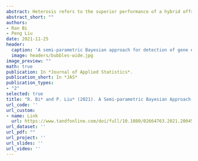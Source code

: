 ```yaml
---
abstract: Heterosis refers to the superior performance of a hybrid offspring over its two inbred parents. Although heterosis has been widely observed in agriculture, its molecular mechanism is not well studied. Recent advances in high-throughput genomic technologies such as RNA sequencing (RNA-seq) facilitate the investigation of heterosis at the gene expression level. However, it is challenging to identify genes exhibiting heterosis using RNA-seq data because high-dimension of hypotheses tests are conducted with limited sample size. Furthermore, detecting heterosis genes requires testing composite null hypotheses involving multiple mean expression levels instead of testing simple null hypotheses as in differential expression analysis. In this manuscript, we formulate a statistical model with parameters directly reflecting heterosis status, and develop a powerful test to detect heterosis genes. We employ a Bayesian framework where the RNA-seq count data are modeled through a Poisson-Gamma mixture with Dirichlet processes as priors for the distributions of the parameters of interest, the fold changes between each parent and the hybrid. Markov Chain Monte Carlo sampling with Gibbs algorithm is utilized to provide posterior inference to detect heterosis genes while controlling false discovery rate. Simulation results demonstrate that our proposed method outperformed other methods utilized to detect gene expression heterosis.
abstract_short: ""
authors:
- Ran Bi
- Peng Liu
date: 2021-11-25
header:
  caption: 'A semi-parametric Bayesian approach for detection of gene expression heterosis with RNA-seq data'
  image: headers/bubbles-wide.jpg
image_preview: ""
math: true
publication: In *Journal of Applied Statistics*.
publication_short: In *JAS*
publication_types:
- "2"
selected: true
title: "R. Bi* and P. Liu* (2021). A Semi-parametric Bayesian Approach for Detection of Gene Expression Heterosis with RNA-Seq Data, Journal of Applied Statistics, 50(1): 214–230, DOI: 10.1080/02664763.2021.2004581"
url_code: ''
url_custom:
- name: Link
  url: https://www.tandfonline.com/doi/full/10.1080/02664763.2021.2004581
url_dataset: ''
url_pdf: ""
url_project: ''
url_slides: ''
url_video: ''
---
```


